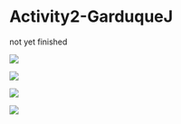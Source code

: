 # Activity2-GarduqueJ

not yet finished 

![](Capture1.JPG)

![](Capture2.JPG)

![](Capture3.JPG)

![](Capture4.JPG)


